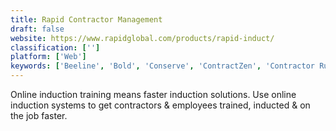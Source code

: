 ```yaml
---
title: Rapid Contractor Management
draft: false 
website: https://www.rapidglobal.com/products/rapid-induct/
classification: ['']
platform: ['Web']
keywords: ['Beeline', 'Bold', 'Conserve', 'ContractZen', 'Contractor Rush', 'EVA Receptionist', 'Initiafy', 'Intuit Workforce', 'Kriya AI', 'Onsite Track Easy', 'Payable', 'Rapid Incident Reporting', 'Revnue Contract Management Platform', 'ServiceChannel', 'TransferWise Business Payouts', 'VMS Contractor Management', 'Wonolo']
---
```

Online induction training means faster induction solutions. Use online induction systems to get contractors & employees trained, inducted & on the job faster.